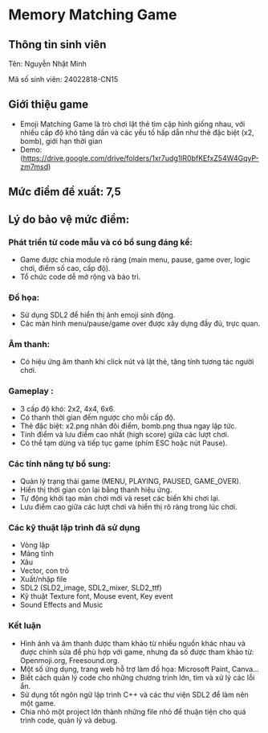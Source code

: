 # Memory Matching Game

## Thông tin sinh viên
Tên: Nguyễn Nhật Minh

Mã số sinh viên: 24022818-CN15

## Giới thiệu game
- Emoji Matching Game là trò chơi lật thẻ tìm cặp hình giống nhau, với nhiều cấp độ khó tăng dần và các yếu tố hấp dẫn như thẻ đặc biệt (x2, bomb), giới hạn thời gian
- Demo: (https://drive.google.com/drive/folders/1xr7udg1lR0bfKEfxZ54W4GqyP-zm7msd)

## Mức điểm đề xuất: 7,5
## Lý do bảo vệ mức điểm:
### Phát triển từ code mẫu và có bổ sung đáng kể:
- Game được chia module rõ ràng (main menu, pause, game over, logic chơi, điểm số cao, cấp độ).
- Tổ chức code dễ mở rộng và bảo trì.

### Đồ họa:
- Sử dụng SDL2 để hiển thị ảnh emoji sinh động.
- Các màn hình menu/pause/game over được xây dựng đầy đủ, trực quan.

### Âm thanh:
- Có hiệu ứng âm thanh khi click nút và lật thẻ, tăng tính tương tác người chơi.

### Gameplay :
- 3 cấp độ khó: 2x2, 4x4, 6x6.  
- Có thanh thời gian đếm ngược cho mỗi cấp độ.
- Thẻ đặc biệt: x2.png nhân đôi điểm, bomb.png thua ngay lập tức.
- Tính điểm và lưu điểm cao nhất (high score) giữa các lượt chơi.
- Có thể tạm dừng và tiếp tục game (phím ESC hoặc nút Pause).

### Các tính năng tự bổ sung:
- Quản lý trạng thái game (MENU, PLAYING, PAUSED, GAME_OVER).
- Hiển thị thời gian còn lại bằng thanh hiệu ứng.
- Tự động khởi tạo màn chơi mới và reset các biến khi chơi lại.
- Lưu điểm cao giữa các lượt chơi và hiển thị rõ ràng trong lúc chơi.

### Các kỹ thuật lập trình đã sử dụng
- Vòng lặp
- Mảng tĩnh
- Xâu
- Vector, con trỏ
- Xuất/nhập file
- SDL2 (SLD2_image, SDL2_mixer, SLD2_ttf)
- Kỹ thuật Texture font, Mouse event, Key event
- Sound Effects and Music


### Kết luận
- Hình ảnh và âm thanh được tham khảo từ nhiều nguồn khác nhau và được chỉnh sửa để phù hợp với game, nhưng đa số được tham khảo từ: Openmoji.org, Freesound.org.
- Một số ứng dụng, trang web hỗ trợ làm đồ họa: Microsoft Paint, Canva...
- Biết cách quản lý code cho những chương trình lớn, tìm và xử lý các lỗi ẩn.
- Sử dụng tốt ngôn ngữ lập trình C++ và các thư viện SDL2 để làm nên một game.
- Chia nhỏ một project lớn thành những file nhỏ để thuận tiện cho quá trình code, quản lý và debug.

